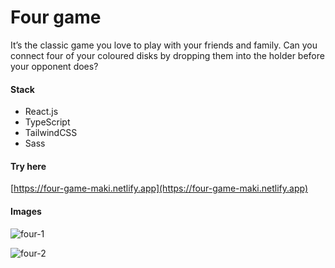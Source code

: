 # Four game

It’s the classic game you love to play with your friends and family. Can you connect four of your coloured disks by dropping them into the holder before your opponent does?

#### Stack

- React.js
- TypeScript
- TailwindCSS
- Sass

#### Try here
[https://four-game-maki.netlify.app](https://four-game-maki.netlify.app)

#### Images

![four-1](https://github.com/makiwebdeveloper/four-game/assets/116589989/e6e0e9bf-6b64-4c13-a55b-aa27e1b503c5)

![four-2](https://github.com/makiwebdeveloper/four-game/assets/116589989/741f542a-0c9e-4c44-8b68-675c363eac05)
